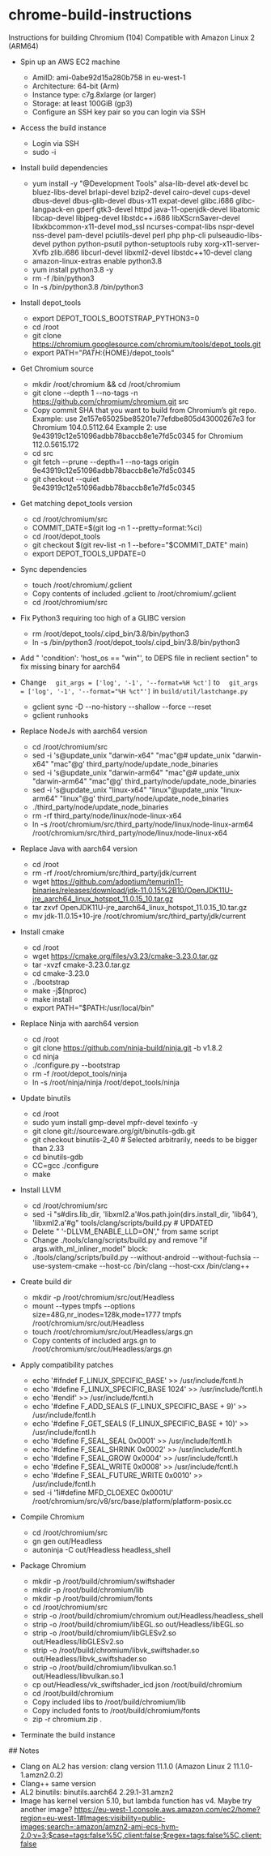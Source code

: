 # chrome-build-instructions

Instructions for building Chromium (104) 
Compatible with Amazon Linux 2 (ARM64)

- Spin up an AWS EC2 machine
    - AmiID: ami-0abe92d15a280b758 in eu-west-1
    - Architecture: 64-bit (Arm)
    - Instance type: c7g.8xlarge (or larger)
    - Storage: at least 100GiB (gp3)
    - Configure an SSH key pair so you can login via SSH
- Access the build instance
    - Login via SSH
    - sudo -i
- Install build dependencies
    - yum install -y "@Development Tools" alsa-lib-devel atk-devel bc bluez-libs-devel brlapi-devel bzip2-devel cairo-devel cups-devel dbus-devel dbus-glib-devel dbus-x11 expat-devel glibc.i686 glibc-langpack-en gperf gtk3-devel httpd java-11-openjdk-devel libatomic libcap-devel libjpeg-devel libstdc++.i686 libXScrnSaver-devel libxkbcommon-x11-devel mod_ssl ncurses-compat-libs nspr-devel nss-devel pam-devel pciutils-devel perl php php-cli pulseaudio-libs-devel python python-psutil python-setuptools ruby xorg-x11-server-Xvfb zlib.i686 libcurl-devel libxml2-devel libstdc++10-devel clang
    - amazon-linux-extras enable python3.8
    - yum install python3.8 -y
    - rm -f /bin/python3
    - ln -s /bin/python3.8 /bin/python3
- Install depot_tools
    - export DEPOT_TOOLS_BOOTSTRAP_PYTHON3=0
    - cd /root
    - git clone https://chromium.googlesource.com/chromium/tools/depot_tools.git
    - export PATH="$PATH:${HOME}/depot_tools"
- Get Chromium source
    - mkdir /root/chromium && cd /root/chromium
    - git clone --depth 1 --no-tags -n https://github.com/chromium/chromium.git src
    - Copy commit SHA that you want to build from Chromium’s git repo. 
        Example: use 2e157e65025be85201e77efdbe805d43000267e3 for Chromium 104.0.5112.64
        Example 2: use 9e43919c12e51096adbb78baccb8e1e7fd5c0345 for Chromium 112.0.5615.172
    - cd src
    - git fetch --prune --depth=1 --no-tags origin 9e43919c12e51096adbb78baccb8e1e7fd5c0345
    - git checkout --quiet 9e43919c12e51096adbb78baccb8e1e7fd5c0345
- Get matching depot_tools version
    - cd /root/chromium/src
    - COMMIT_DATE=$(git log -n 1 --pretty=format:%ci)
    - cd /root/depot_tools
    - git checkout $(git rev-list -n 1 --before="$COMMIT_DATE" main)
    - export DEPOT_TOOLS_UPDATE=0
- Sync dependencies
    - touch /root/chromium/.gclient
    - Copy contents of included .gclient to /root/chromium/.gclient
    - cd /root/chromium/src
- Fix Python3 requiring too high of a GLIBC version
    - rm /root/depot_tools/.cipd_bin/3.8/bin/python3
    - ln -s /bin/python3 /root/depot_tools/.cipd_bin/3.8/bin/python3
- Add "    'condition': 'host_os == "win"', to DEPS file in reclient section" to fix missing binary for aarch64
- Change `  git_args = ['log', '-1', '--format=%H %ct']` to `  git_args = ['log', '-1', '--format="%H %ct"']` in `build/util/lastchange.py`
    - gclient sync -D --no-history --shallow --force --reset
    - gclient runhooks
- Replace NodeJs with aarch64 version
    - cd /root/chromium/src
    - sed -i 's@update_unix "darwin-x64" "mac"@# update_unix "darwin-x64" "mac"@g' third_party/node/update_node_binaries
    - sed -i 's@update_unix "darwin-arm64" "mac"@# update_unix "darwin-arm64" "mac"@g' third_party/node/update_node_binaries
    - sed -i 's@update_unix "linux-x64" "linux"@update_unix "linux-arm64" "linux"@g' third_party/node/update_node_binaries
    - ./third_party/node/update_node_binaries
    - rm -rf third_party/node/linux/node-linux-x64
    - ln -s /root/chromium/src/third_party/node/linux/node-linux-arm64 /root/chromium/src/third_party/node/linux/node-linux-x64
- Replace Java with aarch64 version
    - cd /root
    - rm -rf /root/chromium/src/third_party/jdk/current
    - wget https://github.com/adoptium/temurin11-binaries/releases/download/jdk-11.0.15%2B10/OpenJDK11U-jre_aarch64_linux_hotspot_11.0.15_10.tar.gz
    - tar zxvf OpenJDK11U-jre_aarch64_linux_hotspot_11.0.15_10.tar.gz
    - mv jdk-11.0.15+10-jre /root/chromium/src/third_party/jdk/current
- Install cmake
    - cd /root
    - wget https://cmake.org/files/v3.23/cmake-3.23.0.tar.gz
    - tar -xvzf cmake-3.23.0.tar.gz
    - cd cmake-3.23.0
    - ./bootstrap
    - make -j$(nproc)
    - make install
    - export PATH="$PATH:/usr/local/bin"
- Replace Ninja with aarch64 version
    - cd /root
    - git clone https://github.com/ninja-build/ninja.git -b v1.8.2
    - cd ninja
    - ./configure.py --bootstrap
    - rm -f /root/depot_tools/ninja
    - ln -s /root/ninja/ninja /root/depot_tools/ninja
- Update binutils
    - cd /root
    - sudo yum install gmp-devel mpfr-devel texinfo -y
    - git clone git://sourceware.org/git/binutils-gdb.git
    - git checkout binutils-2_40 # Selected arbitrarily, needs to be bigger than 2.33
    - cd binutils-gdb
    - CC=gcc ./configure
    - make
- Install LLVM
    - cd /root/chromium/src
    - sed -i "s#dirs.lib_dir, 'libxml2.a'#os.path.join(dirs.install_dir, 'lib64'), 'libxml2.a'#g" tools/clang/scripts/build.py # UPDATED
    - Delete "      '-DLLVM_ENABLE_LLD=ON'," from same script
    - Change ./tools/clang/scripts/build.py and remove   "if args.with_ml_inliner_model" block:
    - ./tools/clang/scripts/build.py --without-android --without-fuchsia --use-system-cmake --host-cc /bin/clang --host-cxx /bin/clang++

- Create build dir
    - mkdir -p /root/chromium/src/out/Headless
    - mount --types tmpfs --options size=48G,nr_inodes=128k,mode=1777 tmpfs /root/chromium/src/out/Headless
    - touch /root/chromium/src/out/Headless/args.gn
    - Copy contents of included args.gn to /root/chromium/src/out/Headless/args.gn
- Apply compatibility patches
    - echo '#ifndef F_LINUX_SPECIFIC_BASE' >> /usr/include/fcntl.h
    - echo '#define F_LINUX_SPECIFIC_BASE 1024' >> /usr/include/fcntl.h
    - echo '#endif' >> /usr/include/fcntl.h
    - echo '#define F_ADD_SEALS     (F_LINUX_SPECIFIC_BASE + 9)' >> /usr/include/fcntl.h
    - echo '#define F_GET_SEALS     (F_LINUX_SPECIFIC_BASE + 10)' >> /usr/include/fcntl.h
    - echo '#define F_SEAL_SEAL     0x0001' >> /usr/include/fcntl.h
    - echo '#define F_SEAL_SHRINK   0x0002' >> /usr/include/fcntl.h
    - echo '#define F_SEAL_GROW     0x0004' >> /usr/include/fcntl.h
    - echo '#define F_SEAL_WRITE    0x0008' >> /usr/include/fcntl.h
    - echo '#define F_SEAL_FUTURE_WRITE     0x0010' >> /usr/include/fcntl.h
    - sed -i '1i#define MFD_CLOEXEC             0x0001U' /root/chromium/src/v8/src/base/platform/platform-posix.cc
- Compile Chromium
    - cd /root/chromium/src
    - gn gen out/Headless
    - autoninja -C out/Headless headless_shell
- Package Chromium
    - mkdir -p /root/build/chromium/swiftshader
    - mkdir -p /root/build/chromium/lib
    - mkdir -p /root/build/chromium/fonts
    - cd /root/chromium/src
    - strip -o /root/build/chromium/chromium out/Headless/headless_shell
    - strip -o /root/build/chromium/libEGL.so out/Headless/libEGL.so
    - strip -o /root/build/chromium/libGLESv2.so out/Headless/libGLESv2.so
    - strip -o /root/build/chromium/libvk_swiftshader.so out/Headless/libvk_swiftshader.so
    - strip -o /root/build/chromium/libvulkan.so.1 out/Headless/libvulkan.so.1
    - cp out/Headless/vk_swiftshader_icd.json /root/build/chromium
    - cd /root/build/chromium
    - Copy included libs to /root/build/chromium/lib
    - Copy included fonts to /root/build/chromium/fonts
    - zip -r chromium.zip .
- Terminate the build instance

## Notes
- Clang on AL2 has version:
clang version 11.1.0 (Amazon Linux 2 11.1.0-1.amzn2.0.2)
- Clang++ same version
- AL2 binutils: binutils.aarch64                                                                                                                                                                      2.29.1-31.amzn2
- Image has kernel version 5.10, but lambda function has v4. Maybe try another image? https://eu-west-1.console.aws.amazon.com/ec2/home?region=eu-west-1#Images:visibility=public-images;search=:amazon/amzn2-ami-ecs-hvm-2.0;v=3;$case=tags:false%5C,client:false;$regex=tags:false%5C,client:false
